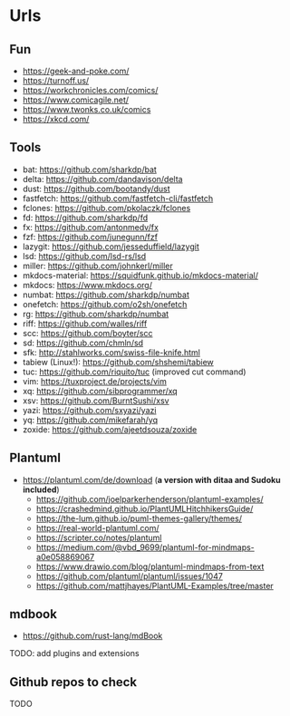 # Urls

## Fun

- https://geek-and-poke.com/
- https://turnoff.us/
- https://workchronicles.com/comics/
- https://www.comicagile.net/
- https://www.twonks.co.uk/comics
- https://xkcd.com/

## Tools

- bat: https://github.com/sharkdp/bat
- delta: https://github.com/dandavison/delta
- dust: https://github.com/bootandy/dust
- fastfetch: https://github.com/fastfetch-cli/fastfetch
- fclones: https://github.com/pkolaczk/fclones
- fd: https://github.com/sharkdp/fd
- fx: https://github.com/antonmedv/fx
- fzf: https://github.com/junegunn/fzf
- lazygit: https://github.com/jesseduffield/lazygit
- lsd: https://github.com/lsd-rs/lsd
- miller: https://github.com/johnkerl/miller
- mkdocs-material: https://squidfunk.github.io/mkdocs-material/
- mkdocs: https://www.mkdocs.org/
- numbat: https://github.com/sharkdp/numbat
- onefetch: https://github.com/o2sh/onefetch
- rg: https://github.com/sharkdp/numbat
- riff: https://github.com/walles/riff
- scc: https://github.com/boyter/scc
- sd: https://github.com/chmln/sd
- sfk: http://stahlworks.com/swiss-file-knife.html
- tabiew (Linux!): https://github.com/shshemi/tabiew
- tuc: https://github.com/riquito/tuc (improved cut command)
- vim: https://tuxproject.de/projects/vim
- xq: https://github.com/sibprogrammer/xq
- xsv: https://github.com/BurntSushi/xsv
- yazi: https://github.com/sxyazi/yazi
- yq: https://github.com/mikefarah/yq
- zoxide: https://github.com/ajeetdsouza/zoxide

## Plantuml
- https://plantuml.com/de/download (__a version with ditaa and Sudoku included__)
    - https://github.com/joelparkerhenderson/plantuml-examples/
    - https://crashedmind.github.io/PlantUMLHitchhikersGuide/
    - https://the-lum.github.io/puml-themes-gallery/themes/
    - https://real-world-plantuml.com/
    - https://scripter.co/notes/plantuml
    - https://medium.com/@vbd_9699/plantuml-for-mindmaps-a0e058869067
    - https://www.drawio.com/blog/plantuml-mindmaps-from-text
    - https://github.com/plantuml/plantuml/issues/1047
    - https://github.com/mattjhayes/PlantUML-Examples/tree/master

## mdbook
- https://github.com/rust-lang/mdBook

TODO: add plugins and extensions

## Github repos to check
TODO

